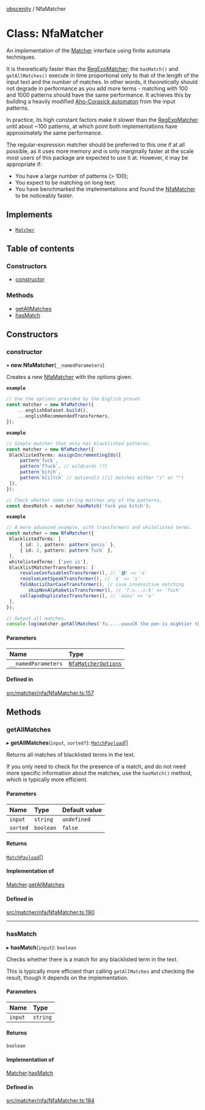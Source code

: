 [obscenity](../README.md) / NfaMatcher

# Class: NfaMatcher

An implementation of the [Matcher](../interfaces/Matcher.md) interface using finite automata
techniques.

It is theoretically faster than the [RegExpMatcher](RegExpMatcher.md): the `hasMatch()` and
`getAllMatches()` execute in time proportional only to that of the length of
the input text and the number of matches. In other words, it _theoretically_
should not degrade in performance as you add more terms - matching with 100
and 1000 patterns should have the same performance. It achieves this by
building a heavily modified [Aho-Corasick
automaton](https://en.wikipedia.org/wiki/Aho%E2%80%93Corasick_algorithm) from
the input patterns.

In practice, its high constant factors make it slower than the
[RegExpMatcher](RegExpMatcher.md) until about ~100 patterns, at which point both
implementations have approximately the same performance.

The regular-expression matcher should be preferred to this one if at all
possible, as it uses more memory and is only marginally faster at the scale
most users of this package are expected to use it at. However, it may be
appropriate if:

- You have a large number of patterns (> 100);
- You expect to be matching on long text;
- You have benchmarked the implementations and found the [NfaMatcher](NfaMatcher.md) to be
  noticeably faster.

## Implements

- [`Matcher`](../interfaces/Matcher.md)

## Table of contents

### Constructors

- [constructor](NfaMatcher.md#constructor)

### Methods

- [getAllMatches](NfaMatcher.md#getallmatches)
- [hasMatch](NfaMatcher.md#hasmatch)

## Constructors

### constructor

• **new NfaMatcher**(`__namedParameters`)

Creates a new [NfaMatcher](NfaMatcher.md) with the options given.

**`example`**
```typescript
// Use the options provided by the English preset.
const matcher = new NfaMatcher({
	...englishDataset.build(),
	...englishRecommendedTransformers,
});
```

**`example`**
```typescript
// Simple matcher that only has blacklisted patterns.
const matcher = new NfaMatcher({
 blacklistedTerms: assignIncrementingIds([
     pattern`fuck`,
     pattern`f?uck`, // wildcards (?)
     pattern`bitch`,
     pattern`b[i]tch` // optionals ([i] matches either "i" or "")
 ]),
});

// Check whether some string matches any of the patterns.
const doesMatch = matcher.hasMatch('fuck you bitch');
```

**`example`**
```typescript
// A more advanced example, with transformers and whitelisted terms.
const matcher = new NfaMatcher({
 blacklistedTerms: [
     { id: 1, pattern: pattern`penis` },
     { id: 2, pattern: pattern`fuck` },
 ],
 whitelistedTerms: ['pen is'],
 blacklistMatcherTransformers: [
     resolveConfusablesTransformer(), // '🅰' => 'a'
     resolveLeetSpeakTransformer(), // '$' => 's'
     foldAsciiCharCaseTransformer(), // case insensitive matching
	    skipNonAlphabeticTransformer(), // 'f.u...c.k' => 'fuck'
     collapseDuplicatesTransformer(), // 'aaaa' => 'a'
 ],
});

// Output all matches.
console.log(matcher.getAllMatches('fu.....uuuuCK the pen is mightier than the sword!'));
```

#### Parameters

| Name | Type |
| :------ | :------ |
| `__namedParameters` | [`NfaMatcherOptions`](../interfaces/NfaMatcherOptions.md) |

#### Defined in

[src/matcher/nfa/NfaMatcher.ts:157](https://github.com/jo3-l/obscenity/blob/ba53cd3/src/matcher/nfa/NfaMatcher.ts#L157)

## Methods

### getAllMatches

▸ **getAllMatches**(`input`, `sorted?`): [`MatchPayload`](../interfaces/MatchPayload.md)[]

Returns all matches of blacklisted terms in the text.

If you only need to check for the presence of a match, and do not need
more specific information about the matches, use the `hasMatch()` method,
which is typically more efficient.

#### Parameters

| Name | Type | Default value |
| :------ | :------ | :------ |
| `input` | `string` | `undefined` |
| `sorted` | `boolean` | `false` |

#### Returns

[`MatchPayload`](../interfaces/MatchPayload.md)[]

#### Implementation of

[Matcher](../interfaces/Matcher.md).[getAllMatches](../interfaces/Matcher.md#getallmatches)

#### Defined in

[src/matcher/nfa/NfaMatcher.ts:190](https://github.com/jo3-l/obscenity/blob/ba53cd3/src/matcher/nfa/NfaMatcher.ts#L190)

___

### hasMatch

▸ **hasMatch**(`input`): `boolean`

Checks whether there is a match for any blacklisted term in the text.

This is typically more efficient than calling `getAllMatches` and
checking the result, though it depends on the implementation.

#### Parameters

| Name | Type |
| :------ | :------ |
| `input` | `string` |

#### Returns

`boolean`

#### Implementation of

[Matcher](../interfaces/Matcher.md).[hasMatch](../interfaces/Matcher.md#hasmatch)

#### Defined in

[src/matcher/nfa/NfaMatcher.ts:184](https://github.com/jo3-l/obscenity/blob/ba53cd3/src/matcher/nfa/NfaMatcher.ts#L184)
